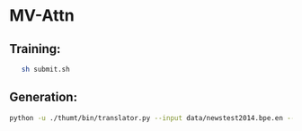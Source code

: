 # MV-Attn

## Training:
 ```bash
    sh submit.sh
 ```
 
 ## Generation:
 ```bash
python -u ./thumt/bin/translator.py --input data/newstest2014.bpe.en --vocabulary data/vocab.bpe.en.txt data/vocab.bpe.de.txt --model add  --output $2 --checkpoints $1 --parameters device_list=[0],mode='all'
 ```

